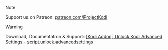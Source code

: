 
> [!NOTE]
> Support us on Patreon: <a href="https://patreon.com/ProjectKodi">patreon.com/ProjectKodi</a>


> [!WARNING]
> Download, Documentation & Support: <a href="https://tsdb.club/Thread-Kodi-Addon-Unlock-Kodi-Advanced-Settings-script-unlock-advancedsettings">[Kodi Addon] Unlock Kodi Advanced Settings - script.unlock.advancedsettings</a>
